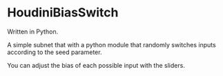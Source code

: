# HoudiniBiasSwitch

Written in Python.

A simple subnet that with a python module that randomly switches inputs according to the seed parameter.

You can adjust the bias of each possible input with the sliders.
